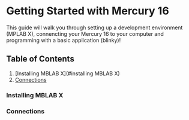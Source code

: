 # Getting Started with Mercury 16

This guide will walk you through setting up a development environment (MPLAB X), connencting your Mercury 16 to your computer and programming with a basic application (blinky)!

## Table of Contents
1. [Installing MBLAB X](#installing MBLAB X)
2. [Connections](#connections)

### Installing MBLAB X

### Connections
